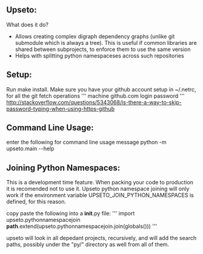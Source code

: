 Upseto:
-------

What does it do?
- Allows creating complex digraph dependency graphs (unlike git submodule
  which is always a tree). This is useful if common libraries are shared
  between subprojects, to enforce them to use the same version
- Helps with splitting python namespaceses across such repositories

Setup:
------
Run make install. Make sure you have your github account setup in
~/.netrc, for all the git fetch operations
'''
machine github.com
  login <your username>
  password <your password or key>
'''
http://stackoverflow.com/questions/5343068/is-there-a-way-to-skip-password-typing-when-using-https-github

Command Line Usage:
-------------------
enter the following for command line usage message
python -m upseto.main --help

Joining Python Namespaces:
--------------------------
This is a development time feature. When packing your code to production
it is recomended not to use it. Upseto python namespace joining will
only work if the environment variable UPSETO_JOIN_PYTHON_NAMESPACES
is defined, for this reason.

copy paste the following into a __init__.py file:
'''
import upseto.pythonnamespacejoin
__path__.extend(upseto.pythonnamespacejoin.join(globals()))
'''

upseto will look in all depedant projects, recursively, and will add
the search paths, possibly under the "py/" directory as well from all
of them.
